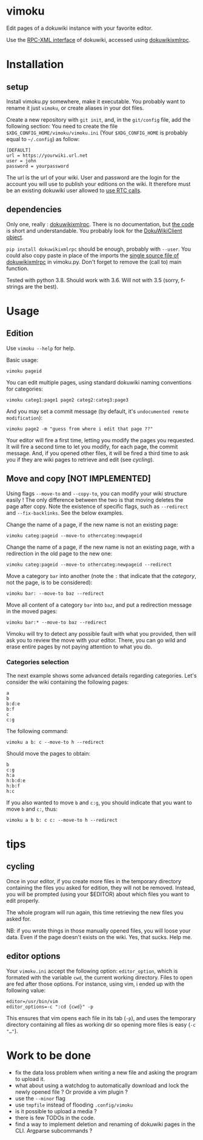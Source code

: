 # vimoku

Edit pages of a dokuwiki instance with your favorite editor.

Use the [RPC-XML interface](https://www.dokuwiki.org/devel:xmlrpc) of dokuwiki, accessed using [dokuwikixmlrpc](https://github.com/kynan/dokuwikixmlrpc).


# Installation
## setup
Install vimoku.py somewhere, make it executable. You probably want to rename it just `vimoku`, or create aliases in your dot files.

Create a new repository with `git init`, and, in the `git/config` file, add the following section:
You need to create the file `$XDG_CONFIG_HOME/vimoku/vimoku.ini` (Your `$XDG_CONFIG_HOME` is probably equal to `~/.config`) as follow:

    [DEFAULT]
    url = https://yourwiki.url.net
    user = john
    password = yourpassword

The url is the url of your wiki. User and password are the login for the account you will use to publish your editions on the wiki.
It therefore must be an existing dokuwiki user allowed to [use RTC calls](https://www.dokuwiki.org/devel:xmlrpc#get_it_working).

## dependencies
Only one, really : [dokuwikixmlrpc](https://github.com/kynan/dokuwikixmlrpc).
There is no documentation, but [the code](https://github.com/kynan/dokuwikixmlrpc/blob/master/dokuwikixmlrpc.py)
is short and understandable. You probably look for the [DokuWikiClient object](https://github.com/kynan/dokuwikixmlrpc/blob/master/dokuwikixmlrpc.py#L128).

`pip install dokuwikixmlrpc` should be enough, probably with `--user`.
You could also copy paste in place of the imports the [single source file of dokuwikixmlrpc](https://github.com/kynan/dokuwikixmlrpc/blob/master/dokuwikixmlrpc.py) in vimoku.py. Don't forget to remove the (call to) main function.

Tested with python 3.8. Should work with 3.6. Will not with 3.5 (sorry, f-strings are the best).



# Usage

## Edition
Use `vimoku --help` for help.

Basic usage:

    vimoku pageid

You can edit multiple pages, using standard dokuwiki naming conventions for categories:

    vimoku categ1:page1 page2 categ2:categ3:page3

And you may set a commit message (by default, it's `undocumented remote modification`):

    vimoku page2 -m "guess from where i edit that page ??"

Your editor will fire a first time, letting you modify the pages you requested. It will fire a second time to let you modify, for each page, the commit message.
And, if you opened other files, it will be fired a third time to ask you if they are wiki pages to retrieve and edit (see *cycling*).


## Move and copy [NOT IMPLEMENTED]
Using flags `--move-to` and `--copy-to`, you can modify your wiki structure easily !
The only difference between the two is that moving deletes the page after copy.
Note the existence of specific flags, such as `--redirect` and `--fix-backlinks`. See the below examples.

Change the name of a page, if the new name is not an existing page:

    vimoku categ:pageid --move-to othercateg:newpageid

Change the name of a page, if the new name is not an existing page, with a redirection in the old page to the new one:

    vimoku categ:pageid --move-to othercateg:newpageid --redirect

Move a category `bar` into another (note the `:` that indicate that the *category*, not the page, is to be considered):

    vimoku bar: --move-to baz --redirect

Move all content of a category `bar` into `baz`, and put a redirection message in the moved pages:

    vimoku bar:* --move-to baz --redirect

Vimoku will try to detect any possible fault with what you provided,
then will ask you to review the move with your editor. There, you can go wild and erase entire pages by not paying attention to what you do.

### Categories selection
The next example shows some advanced details regarding categories.
Let's consider the wiki containing the following pages:

    a
    b
    b:d:e
    b:f
    c
    c:g

The following command:

    vimoku a b: c --move-to h --redirect

Should move the pages to obtain:

    b
    c:g
    h:a
    h:b:d:e
    h:b:f
    h:c

If you also wanted to move `b` and `c:g`, you should indicate that you want to move `b` and `c:`, thus:

    vimoku a b b: c c: --move-to h --redirect



# tips
## cycling
Once in your editor, if you create more files in the temporary directory containing the files you asked for edition, they will not be removed.
Instead, you will be prompted (using your $EDITOR) about which files you want to edit properly.

The whole program will run again, this time retrieving the new files you asked for.

NB: if you wrote things in those manually opened files, you will loose your data. Even if the page doesn't exists on the wiki. Yes, that sucks. Help me.


## editor options
Your `vimoku.ini` accept the following option: `editor_option`, which is formated with the variable `cwd`, the current working directory. Files to open are fed after those options.
For instance, using vim, i ended up with the following value:

    editor=/usr/bin/vim
    editor_options=-c ":cd {cwd}" -p

This ensures that vim opens each file in its tab (`-p`), and uses the temporary directory containing all files as working dir so opening more files is easy (`-c "…"`).


# Work to be done

- fix the data loss problem when writing a new file and asking the program to upload it.
- what about using a watchdog to automatically download and lock the newly opened file ? Or provide a vim plugin ?
- use the `--minor` flag
- use `tmpfile` instead of flooding `.config/vimoku`
- is it possible to upload a media ?
- there is few TODOs in the code.
- find a way to implement deletion and renaming of dokuwiki pages in the CLI. Argparse subcommands ?
